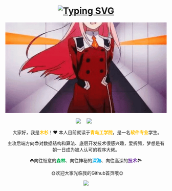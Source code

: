 
<h1 align="center">
<a href="https://git.io/typing-svg"><img src="https://readme-typing-svg.herokuapp.com?font=Fira+Code&weight=500&size=30&pause=1000&center=true&width=435&lines=%F0%9F%A6%84Hi%EF%BC%8CI'm+MuShan!" alt="Typing SVG" /></a>
</h1>

<p align="center"><img width="555" src="./gif/alinarin.gif" /></p>

<div align="center">
  <a href="https://blog.mushan.xyz"><img src="https://img.shields.io/badge/Website-博客-blue" /></a>&emsp;
  <a href="https://blog.csdn.net/MuShan_bit"><img src="https://img.shields.io/badge/CSDN-论坛-c32136" /></a>&emsp;
</div>

<p align="center">&nbsp;&nbsp;大家好，我是<strong style="color:#ffc000;">木杉</strong>！❤️ 本人目前就读于<strong style="color:#ffc000;">青岛工学院</strong>，是一名<strong style="color:#ffc000;">软件专业</strong>学生。</p>
<p align="center">主攻后端方向😎对数据结构和算法、底层开发技术很感兴趣，爱折腾，梦想是有朝一日成为被人认可的程序大佬。</p>
<p align="center">☘️向往惬意的<strong style="color:#00b050;">森林</strong>、向往神秘的<strong style="color:#00b0f0;">深海</strong>、向往高深的<strong style="color:#7030a0;">技术</strong>🏞️</p>
<p align="center">&nbsp;&nbsp;🌞欢迎大家光临我的Github首页哦🌞</p>


<p align="center">
 <img height="160px" src="https://github-readme-stats-git-masterrstaa-rickstaa.vercel.app/api?username=MuShan-bit&count_private=true&show_icons=true&theme=nord&hide_border=false&bg_color=1e1e2e&text_color=cdd6f4&icon_color=cba6f7&title_color=94e2d5" style="color:gray;cursor:pointer;pointer-events:none;"> 
</p>
